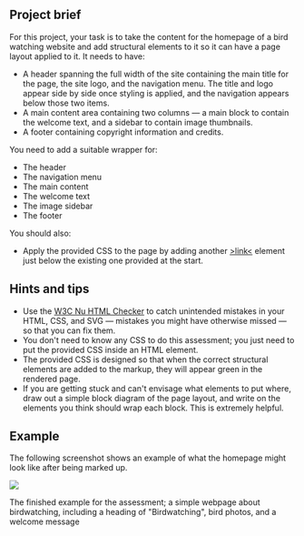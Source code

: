 <h2>Project brief</h2>
<p>For this project, your task is to take the content for the homepage of a bird watching website and add structural elements to it so it can have a page layout applied to it. It needs to have:</p>

<ul>
    <li>A header spanning the full width of the site containing the main title for the page, the site logo, and the navigation menu. The title and logo appear side by side once styling is applied, and the navigation appears below those two items.</li>
    <li>A main content area containing two columns — a main block to contain the welcome text, and a sidebar to contain image thumbnails.</li>
    <li>A footer containing copyright information and credits.</li>
</ul>
<p>You need to add a suitable wrapper for:</p>
<ul>
    <li>The header</li>
    <li>The navigation menu</li>
    <li>The main content</li>
    <li>The welcome text</li>
    <li>The image sidebar</li>
    <li>The footer</li>
</ul>

<p>You should also:</p>
<ul>
    <li>Apply the provided CSS to the page by adding another <a href="https://developer.mozilla.org/en-US/docs/Web/HTML/Element/link">&gt;link&lt;</a> element just below the existing one provided at the start.</li>
</ul>


<h2>Hints and tips</h2>
<ul>
    <li>Use the <a href="https://validator.w3.org/nu/">W3C Nu HTML Checker</a> to catch unintended mistakes in your HTML, CSS, and SVG — mistakes you might have otherwise missed — so that you can fix them.</li>
    <li>You don't need to know any CSS to do this assessment; you just need to put the provided CSS inside an HTML element.</li>
    <li>The provided CSS is designed so that when the correct structural elements are added to the markup, they will appear green in the rendered page.</li>
    <li>If you are getting stuck and can't envisage what elements to put where, draw out a simple block diagram of the page layout, and write on the elements you think should wrap each block. This is extremely helpful.</li>
</ul>

<h2>Example</h2>
<p>The following screenshot shows an example of what the homepage might look like after being marked up.</p>
<img src="https://developer.mozilla.org/en-US/docs/Learn/HTML/Introduction_to_HTML/Structuring_a_page_of_content/example-page.png">

The finished example for the assessment; a simple webpage about birdwatching, including a heading of "Birdwatching", bird photos, and a welcome message